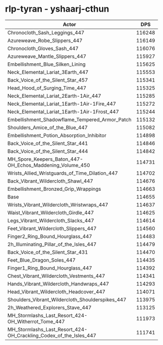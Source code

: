 # rlp-tyran - yshaarj-cthun
| Actor | DPS | Increase |
|---|:---:|:---:|
|Chronocloth_Sash_Leggings_447|116248|1.39%|
|Azureweave_Robe_Slippers_447|116149|1.30%|
|Chronocloth_Gloves_Sash_447|116076|1.24%|
|Azureweave_Mantle_Slippers_447|115927|1.11%|
|Embellishment_Blue_Silken_Lining|115625|0.85%|
|Neck_Elemental_Lariat_3Earth_447|115553|0.78%|
|Back_Voice_of_the_Silent_Star_457|115341|0.60%|
|Head_Hood_of_Surging_Time_447|115325|0.58%|
|Neck_Elemental_Lariat_2Earth-1Air_447|115285|0.55%|
|Neck_Elemental_Lariat_1Earth-1Air-1Fire_447|115272|0.54%|
|Neck_Elemental_Lariat_1Earth-1Air-1Frost_447|115244|0.51%|
|Embellishment_Shadowflame_Tempered_Armor_Patch|115132|0.42%|
|Shoulders_Amice_of_the_Blue_447|115082|0.37%|
|Embellishment_Potion_Absorption_Inhibitor|114898|0.21%|
|Back_Voice_of_the_Silent_Star_441|114846|0.17%|
|Back_Voice_of_the_Silent_Star_444|114842|0.16%|
|MH_Spore_Keepers_Baton_447-OH_Echos_Maddening_Volume_450|114731|0.07%|
|Wrists_Allied_Wristguards_of_Time_Dilation_447|114702|0.04%|
|Back_Vibrant_Wildercloth_Shawl_447|114676|0.02%|
|Embellishment_Bronzed_Grip_Wrappings|114663|0.01%|
|Base|114655|0.00%|
|Wrists_Vibrant_Wildercloth_Wristwraps_447|114637|-0.02%|
|Waist_Vibrant_Wildercloth_Girdle_447|114625|-0.03%|
|Legs_Vibrant_Wildercloth_Slacks_447|114614|-0.04%|
|Feet_Vibrant_Wildercloth_Slippers_447|114560|-0.08%|
|Finger2_Ring_Bound_Hourglass_447|114483|-0.15%|
|2h_Illuminating_Pillar_of_the_Isles_447|114479|-0.15%|
|Back_Voice_of_the_Silent_Star_431|114470|-0.16%|
|Feet_Blue_Dragon_Soles_447|114435|-0.19%|
|Finger1_Ring_Bound_Hourglass_447|114392|-0.23%|
|Chest_Vibrant_Wildercloth_Vestments_447|114341|-0.27%|
|Hands_Vibrant_Wildercloth_Handwraps_447|114293|-0.32%|
|Head_Vibrant_Wildercloth_Headcover_447|114071|-0.51%|
|Shoulders_Vibrant_Wildercloth_Shoulderspikes_447|113975|-0.59%|
|2h_Weathered_Explorers_Stave_447|113125|-1.33%|
|MH_Stormlashs_Last_Resort_424-OH_Witherrot_Tome_447|111973|-2.34%|
|MH_Stormlashs_Last_Resort_424-OH_Crackling_Codex_of_the_Isles_447|111741|-2.54%|
